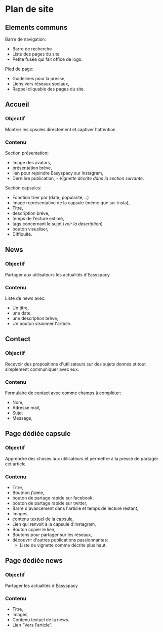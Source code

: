 # Plan de site

## Elements communs

Barre de navigation:

- Barre de recherche
- Liste des pages du site
- Petite fusée qui fait office de logo.

Pied de page:

- Guidelines pour la presse,
- Liens vers réseaux sociaux,
- Rappel cliquable des pages du site.

## Accueil

### Objectif

Montrer les cpsules directement et captiver l'attention.

### Contenu

Section présentation:

- Image des avatars,
- présentation brève,
- lien pour rejoindre Easyspacy sur Instagram,
- Dernière publication,
  _- Vignette décrite dans la section suivante_.

Section capsules:

- Fonction trier par (date, popularité,...)
- Image représentative de la capsule (même que sur insta),
- Titre,
- description bréve,
- temps de l'ecture estimé,
- tags concernant le sujet (_voir la description_)
- bouton visualiser,
- Difficulté.

## News

### Objectif

Partager aux utilisateurs les actualités d'Easyspacy

### Contenu

Liste de news avec:

- Un titre,
- une date,
- une description brève,
- Un bouton visionner l'article.

## Contact

### Objectif

Recevoir des propositions d'utilisateurs sur des sujets donnés et tout simplement communiquer avec eux.

### Contenu

Formulaire de contact avec comme champs à complèter:

- Nom,
- Adresse mail,
- Sujet
- Message,

## Page dédiée capsule

### Objectif

Apprendre des choses aux utilisateurs et permettre à la presse de partager cet article.

### Contenu

- Titre,
- Boutnon j'aime,
- bouton de partage rapide sur facebook,
- bouton de partage rapide sur twitter,
- Barre d'avancement dans l'article et temps de lecture restant,
- Images,
- contenu textuel de la capsule,
- Lien qui renvoit à la capsule d'Instagram,
- Bouton copier le lien,
- Boutons pour partager sur les réseaux,
- découvrir d'autres publications passionnantes:
  - Liste de vignette comme décrite plus haut.

## Page dédiée news

### Objectif

Partager les actualités d'Easyspacy

### Contenu

- Titre,
- Images,
- Contenu textuel de la news.
- Lien "Vers l'article".
